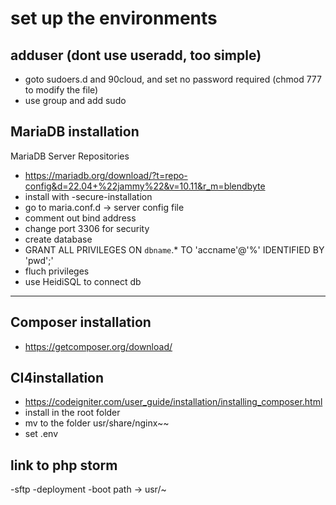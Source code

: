 # set up the environments

## adduser (dont use useradd, too simple)
- goto sudoers.d and 90cloud, and set no password required (chmod 777 to modify the file)
- use group and add sudo

## MariaDB installation

MariaDB Server Repositories
- https://mariadb.org/download/?t=repo-config&d=22.04+%22jammy%22&v=10.11&r_m=blendbyte
- install with -secure-installation
- go to maria.conf.d -> server config file
- comment out bind address
- change port 3306 for security
- create database
- GRANT ALL PRIVILEGES ON `dbname`.* TO 'accname'@'%' IDENTIFIED BY 'pwd';'
- fluch privileges
- use HeidiSQL to connect db

-----

## Composer installation
- https://getcomposer.org/download/

## CI4installation
- https://codeigniter.com/user_guide/installation/installing_composer.html
- install in the root folder
- mv to the folder usr/share/nginx~~
- set .env 

## link to php storm
-sftp
-deployment
-boot path -> usr/~


